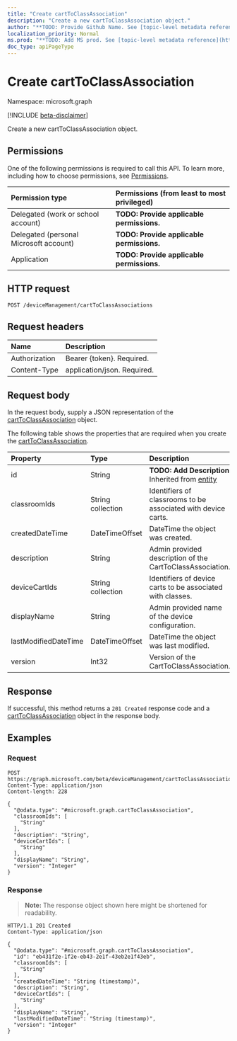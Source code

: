```yaml
---
title: "Create cartToClassAssociation"
description: "Create a new cartToClassAssociation object."
author: "**TODO: Provide Github Name. See [topic-level metadata reference](https://msgo.azurewebsites.net/add/document/guidelines/metadata.html#topic-level-metadata)**"
localization_priority: Normal
ms.prod: "**TODO: Add MS prod. See [topic-level metadata reference](https://msgo.azurewebsites.net/add/document/guidelines/metadata.html#topic-level-metadata)**"
doc_type: apiPageType
---
```


# Create cartToClassAssociation
Namespace: microsoft.graph

[!INCLUDE [beta-disclaimer](../../includes/beta-disclaimer.md)]

Create a new cartToClassAssociation object.

## Permissions
One of the following permissions is required to call this API. To learn more, including how to choose permissions, see [Permissions](/graph/permissions-reference).

|Permission type|Permissions (from least to most privileged)|
|:---|:---|
|Delegated (work or school account)|**TODO: Provide applicable permissions.**|
|Delegated (personal Microsoft account)|**TODO: Provide applicable permissions.**|
|Application|**TODO: Provide applicable permissions.**|

## HTTP request

<!-- {
  "blockType": "ignored"
}
-->
``` http
POST /deviceManagement/cartToClassAssociations
```

## Request headers
|Name|Description|
|:---|:---|
|Authorization|Bearer {token}. Required.|
|Content-Type|application/json. Required.|

## Request body
In the request body, supply a JSON representation of the [cartToClassAssociation](../resources/carttoclassassociation.md) object.

The following table shows the properties that are required when you create the [cartToClassAssociation](../resources/carttoclassassociation.md).

|Property|Type|Description|
|:---|:---|:---|
|id|String|**TODO: Add Description** Inherited from [entity](../resources/entity.md)|
|classroomIds|String collection|Identifiers of classrooms to be associated with device carts.|
|createdDateTime|DateTimeOffset|DateTime the object was created.|
|description|String|Admin provided description of the CartToClassAssociation.|
|deviceCartIds|String collection|Identifiers of device carts to be associated with classes.|
|displayName|String|Admin provided name of the device configuration.|
|lastModifiedDateTime|DateTimeOffset|DateTime the object was last modified.|
|version|Int32|Version of the CartToClassAssociation.|



## Response

If successful, this method returns a `201 Created` response code and a [cartToClassAssociation](../resources/carttoclassassociation.md) object in the response body.

## Examples

### Request
<!-- {
  "blockType": "request",
  "name": "create_carttoclassassociation_from_"
}
-->
``` http
POST https://graph.microsoft.com/beta/deviceManagement/cartToClassAssociations
Content-Type: application/json
Content-length: 228

{
  "@odata.type": "#microsoft.graph.cartToClassAssociation",
  "classroomIds": [
    "String"
  ],
  "description": "String",
  "deviceCartIds": [
    "String"
  ],
  "displayName": "String",
  "version": "Integer"
}
```


### Response
>**Note:** The response object shown here might be shortened for readability.
<!-- {
  "blockType": "response",
  "truncated": true,
  "@odata.type": "microsoft.graph.cartToClassAssociation"
}
-->
``` http
HTTP/1.1 201 Created
Content-Type: application/json

{
  "@odata.type": "#microsoft.graph.cartToClassAssociation",
  "id": "eb431f2e-1f2e-eb43-2e1f-43eb2e1f43eb",
  "classroomIds": [
    "String"
  ],
  "createdDateTime": "String (timestamp)",
  "description": "String",
  "deviceCartIds": [
    "String"
  ],
  "displayName": "String",
  "lastModifiedDateTime": "String (timestamp)",
  "version": "Integer"
}
```

